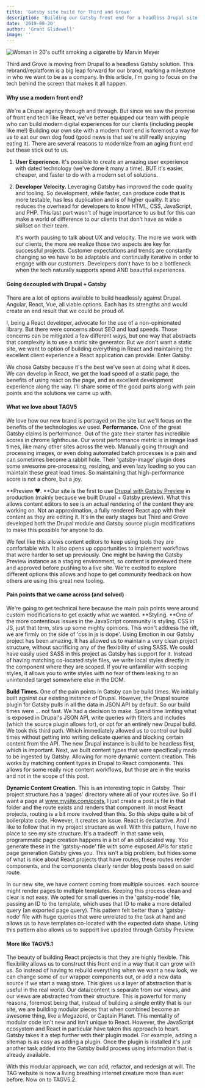 ```yaml
---
title: 'Gatsby site build for Third and Grove'
description: 'Building our Gatsby front end for a headless Drupal site'
date: '2019-08-20'
author: 'Grant Glidewell'
image: ''
---
```


![Woman in 20's outfit smoking a cigarette by Marvin Meyer](https://images.unsplash.com/photo-1535271968495-080edd1ba35c?ixlib=rb-1.2.1&ixid=eyJhcHBfaWQiOjEyMDd9&auto=format&fit=crop&w=2550&q=80)

Third and Grove is moving from Drupal to a headless Gatsby solution. This rebrand/replatform is a big leap forward for our brand, marking a milestone in who we want to be as a company. In this article, I'm going to focus on the tech behind the screen that makes it all happen.

#### Why use a modern front end?

We're a Drupal agency through and through. But since we saw the promise of front end tech like React, we've better equipped our team with people who can build modern digital experiences for our clients (including people like me!) Building our own site with a modern front end is foremost a way for us to eat our own dog food (good news is that we're still really enjoying eating it).
There are several reasons to modernize from an aging front end but these stick out to us.

1. **User Experience.** It's possible to create an amazing user experience with dated technology (we've done it many a time). BUT it's easier, cheaper, and faster to do with a modern set of solutions.
2. **Developer Velocity.** Leveraging Gatsby has improved the code quality and tooling. So development, while faster, can produce code that is more testable, has less duplication and is of higher quality. It also reduces the overhead for developers to know HTML, CSS, JavaScript, and PHP. This last part wasn't of huge importance to us but for this can make a world of difference to our clients that don't have as wide a skillset on their team.

   It's worth pausing to talk about UX and velocity. The more we work with our clients, the more we realize those two aspects are key for successful projects. Customer expectations and trends are constantly changing so we have to be adaptable and continually iterative in order to engage with our customers. Developers don't have to be a bottleneck when the tech naturally supports speed AND beautiful experiences.

#### Going decoupled with Drupal + Gatsby

There are a lot of options available to build headlessly against Drupal. Angular, React, Vue, all viable options. Each has its strengths and would create an end result that we could be proud of.

I, being a React developer, advocate for the use of a non-opinionated library. But there were concerns about SEO and load speeds. Those concerns can be mitigated a few different ways, but one way that abstracts that complexity is to use a static site generator. But we don't want a static site, we want to option of building everything in React and maintaining the excellent client experience a React application can provide. Enter Gatsby.

We chose Gatsby because it's the best we've seen at doing what it does. We can develop in React, we get the load speed of a static page, the benefits of using react on the page, and an excellent development experience along the way. I'll share some of the good parts along with pain points and the solutions we came up with.

#### What we love about TAGV5

We love how our new brand is portrayed on the site but we'll focus on the benefits of the technologies we used.
**Performance.** One of the great Gatsby claims is performance. Out of the gate their starter has incredible scores in chrome lighthouse. Our worst performance metric is in image load times, like many other sites across the web. Manually going through and processing images, or even doing automated batch processes is a pain and can sometimes become a rabbit hole. Their 'gatsby-image' plugin does some awesome pre-processing, resizing, and even lazy loading so you can maintain these great load times. So maintaining that high-performance score is not a chore, but a joy.

**Preview ❤️. **Our site is the first to use [Drupal with Gatsby Preview](https://www.gatsbyjs.org/blog/2019-06-26-live-preview-for-drupal/) in production (mainly because we built Drupal + Gatsby preview). What this allows content editors to see is an actual rendering of the content they are working on. Not an approximation, a fully rendered React app with their content as they are editing it. It's in the early stages but Third and Grove developed both the Drupal module and Gatsby source plugin modifications to make this possible for anyone to do.

We feel like this allows content editors to keep using tools they are comfortable with. It also opens up opportunities to implement workflows that were harder to set up previously. One might be having the Gatsby Preview instance as a staging environment, so content is previewed there and approved before pushing to a live site. We're excited to explore different options this allows and hope to get community feedback on how others are using this great new tooling.

#### Pain points that we came across (and solved)

We're going to get technical here because the main pain points were around custom modifications to get exactly what we wanted.
**Styling. **One of the more contentious issues in the JavaScript community is styling. CSS in JS, just that term, stirs up some mighty opinions. This won't address the rift, we are firmly on the side of 'css in js is dope'. Using Emotion in our Gatsby project has been amazing. It has allowed us to maintain a very clean project structure, without sacrificing any of the flexibility of using SASS. We could have easily used SASS in this project as Gatsby has support for it. Instead of having matching co-located style files, we write local styles directly in the component where they are scoped. If you're unfamiliar with scoping styles, it allows you to write styles with no fear of them leaking to an unintended target somewhere else in the DOM.

**Build Times.** One of the pain points in Gatsby can be build times. We initially built against our existing instance of Drupal. However, the Drupal source plugin for Gatsby pulls in all the data in JSON API by default. So our build times were … not fast. We had a decision to make. Spend time limiting what is exposed in Drupal's JSON API, write queries with filters and includes (which the source plugin allows for), or opt for an entirely new Drupal build. We took this third path. Which immediately allowed us to control our build times without getting into writing delicate queries and blocking certain content from the API. The new Drupal instance is build to be headless first, which is important. Next, we built content types that were specifically made to be ingested by Gatsby. Allowing for more dynamic content creation. This works by matching content types in Drupal to React components. This allows for some really nice content workflows, but those are in the works and not in the scope of this post.

**Dynamic Content Creation.** This is an interesting topic in Gatsby. Their project structure has a 'pages' directory where all of your routes live. So if I want a page at www.mysite.com/posts, I just create a post.js file in that folder and the route exists and renders that component. In most React projects, routing is a bit more involved than this. So this skips quite a bit of boilerplate code. However, it creates an issue. React is declarative. And I like to follow that in my project structure as well. With this pattern, I have no place to see my site structure. It's a tradeoff. In that same vein, programmatic page creation happens in a bit of an obfuscated way. You generate these in the 'gatsby-node' file with some exposed APIs for static page generation Gatsby gives you. This isn't a big problem, but hides some of what is nice about React projects that have routes, these routes render components, and the components clearly render blog posts based on said route.

In our new site, we have content coming from multiple sources. each source might render pages to multiple templates. Keeping this process clean and clear is not easy. We opted for small queries in the 'gatsby-node' file, passing an ID to the template, which uses that ID to make a more detailed query (an exported page query). This pattern felt better than a 'gatsby-node' file with huge queries that were unrelated to the task at hand and allows us to have templates co-located with the expected data shape. Using this pattern also allows us to support live updated through Gatsby Preview.

#### More like TAGV5.1

The beauty of building React projects is that they are highly flexible. This flexibility allows us to construct this front end in a way that it can grow with us. So instead of having to rebuild everything when we want a new look, we can change some of our wrapper components out, or add a new data source if we start a swag store. This gives us a layer of abstraction that is useful in the real world. Our data/content is separate from our views, and our views are abstracted from their structure. This is powerful for many reasons, foremost being that, instead of building a single entity that is our site, we are building modular pieces that when combined become an awesome thing, like a Megazord, or Captain Planet. This mentality of modular code isn't new and isn't unique to React. However, the JavaScript ecosystem and React in particular have taken this approach to heart. Gatsby takes it a step further with their plugin model. For example, adding a sitemap is as easy as adding a plugin. Once the plugin is installed it's just another task added into the Gatsby build process using information that is already available.

With this modular approach, we can add, refactor, and redesign at will. The TAG website is now a living breathing internet creature more than ever before. Now on to TAGV5.2.
